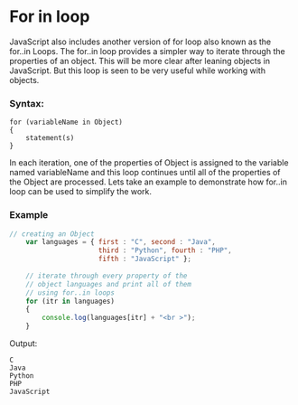 # For in loop

JavaScript also includes another version of for loop also known as the for..in Loops. The for..in loop provides a simpler way to iterate through the properties of an object. This will be more clear after leaning objects in JavaScript. But this loop is seen to be very useful while working with objects.

### **Syntax:**

```
for (variableName in Object)
{
    statement(s)
}

```

In each iteration, one of the properties of Object is assigned to the variable named variableName and this loop continues until all of the properties of the Object are processed. Lets take an example to demonstrate how for..in loop can be used to simplify the work.

### Example

```jsx
// creating an Object
    var languages = { first : "C", second : "Java", 
                      third : "Python", fourth : "PHP", 
                      fifth : "JavaScript" };
  
    // iterate through every property of the
    // object languages and print all of them
    // using for..in loops
    for (itr in languages) 
    {
        console.log(languages[itr] + "<br >");
    }
```

Output:

```
C
Java
Python
PHP
JavaScript

```